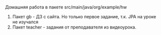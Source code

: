 Домашняя работа в пакете src/main/java/org/example/hw

1. Пакет gb - ДЗ с сайта. Но только первое задание, т.к. JPA на уроке не изучался
2. Пакет teacher - задания от преподавателя из видеоурока.

